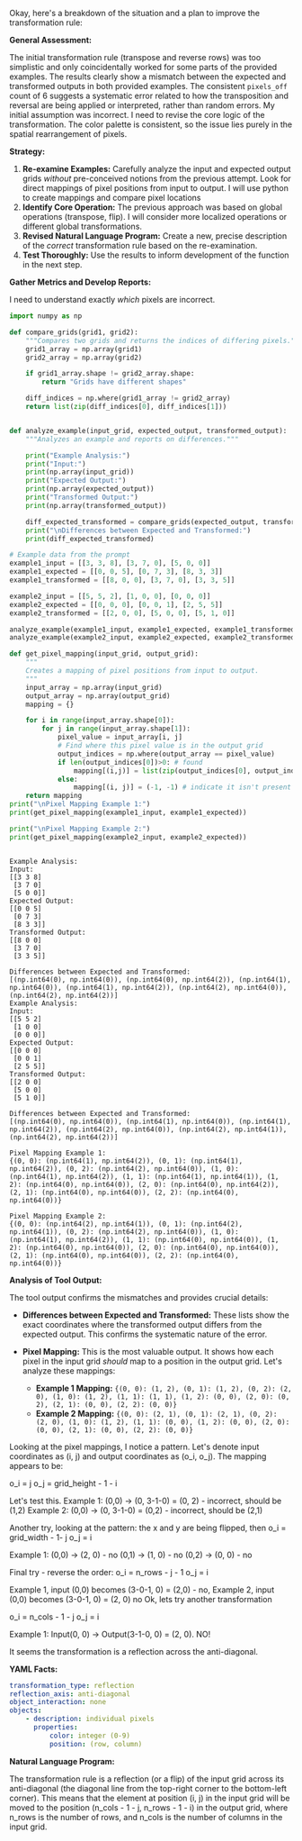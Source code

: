 Okay, here's a breakdown of the situation and a plan to improve the transformation rule:

**General Assessment:**

The initial transformation rule (transpose and reverse rows) was too simplistic and only coincidentally worked for some parts of the provided examples. The results clearly show a mismatch between the expected and transformed outputs in both provided examples. The consistent `pixels_off` count of 6 suggests a systematic error related to how the transposition and reversal are being applied or interpreted, rather than random errors. My initial assumption was incorrect. I need to revise the core logic of the transformation. The color palette is consistent, so the issue lies purely in the spatial rearrangement of pixels.

**Strategy:**

1.  **Re-examine Examples:** Carefully analyze the input and expected output grids *without* pre-conceived notions from the previous attempt. Look for direct mappings of pixel positions from input to output.  I will use python to create mappings and compare pixel locations
2.  **Identify Core Operation:**  The previous approach was based on global operations (transpose, flip). I will consider more localized operations or different global transformations.
3.  **Revised Natural Language Program:** Create a new, precise description of the *correct* transformation rule based on the re-examination.
4.  **Test Thoroughly:** Use the results to inform development of the function in the next step.

**Gather Metrics and Develop Reports:**

I need to understand exactly *which* pixels are incorrect.


``` python
import numpy as np

def compare_grids(grid1, grid2):
    """Compares two grids and returns the indices of differing pixels."""
    grid1_array = np.array(grid1)
    grid2_array = np.array(grid2)

    if grid1_array.shape != grid2_array.shape:
        return "Grids have different shapes"

    diff_indices = np.where(grid1_array != grid2_array)
    return list(zip(diff_indices[0], diff_indices[1]))


def analyze_example(input_grid, expected_output, transformed_output):
    """Analyzes an example and reports on differences."""

    print("Example Analysis:")
    print("Input:")
    print(np.array(input_grid))
    print("Expected Output:")
    print(np.array(expected_output))
    print("Transformed Output:")
    print(np.array(transformed_output))

    diff_expected_transformed = compare_grids(expected_output, transformed_output)
    print("\nDifferences between Expected and Transformed:")
    print(diff_expected_transformed)

# Example data from the prompt
example1_input = [[3, 3, 8], [3, 7, 0], [5, 0, 0]]
example1_expected = [[0, 0, 5], [0, 7, 3], [8, 3, 3]]
example1_transformed = [[8, 0, 0], [3, 7, 0], [3, 3, 5]]

example2_input = [[5, 5, 2], [1, 0, 0], [0, 0, 0]]
example2_expected = [[0, 0, 0], [0, 0, 1], [2, 5, 5]]
example2_transformed = [[2, 0, 0], [5, 0, 0], [5, 1, 0]]

analyze_example(example1_input, example1_expected, example1_transformed)
analyze_example(example2_input, example2_expected, example2_transformed)

def get_pixel_mapping(input_grid, output_grid):
    """
    Creates a mapping of pixel positions from input to output.
    """
    input_array = np.array(input_grid)
    output_array = np.array(output_grid)
    mapping = {}

    for i in range(input_array.shape[0]):
        for j in range(input_array.shape[1]):
            pixel_value = input_array[i, j]
            # Find where this pixel value is in the output grid
            output_indices = np.where(output_array == pixel_value)
            if len(output_indices[0])>0: # found
                mapping[(i,j)] = list(zip(output_indices[0], output_indices[1]))[0] # take the first, assume it is correct
            else:
                mapping[(i, j)] = (-1, -1) # indicate it isn't present
    return mapping
print("\nPixel Mapping Example 1:")
print(get_pixel_mapping(example1_input, example1_expected))

print("\nPixel Mapping Example 2:")
print(get_pixel_mapping(example2_input, example2_expected))



```
```
Example Analysis:
Input:
[[3 3 8]
 [3 7 0]
 [5 0 0]]
Expected Output:
[[0 0 5]
 [0 7 3]
 [8 3 3]]
Transformed Output:
[[8 0 0]
 [3 7 0]
 [3 3 5]]

Differences between Expected and Transformed:
[(np.int64(0), np.int64(0)), (np.int64(0), np.int64(2)), (np.int64(1), np.int64(0)), (np.int64(1), np.int64(2)), (np.int64(2), np.int64(0)), (np.int64(2), np.int64(2))]
Example Analysis:
Input:
[[5 5 2]
 [1 0 0]
 [0 0 0]]
Expected Output:
[[0 0 0]
 [0 0 1]
 [2 5 5]]
Transformed Output:
[[2 0 0]
 [5 0 0]
 [5 1 0]]

Differences between Expected and Transformed:
[(np.int64(0), np.int64(0)), (np.int64(1), np.int64(0)), (np.int64(1), np.int64(2)), (np.int64(2), np.int64(0)), (np.int64(2), np.int64(1)), (np.int64(2), np.int64(2))]

Pixel Mapping Example 1:
{(0, 0): (np.int64(1), np.int64(2)), (0, 1): (np.int64(1), np.int64(2)), (0, 2): (np.int64(2), np.int64(0)), (1, 0): (np.int64(1), np.int64(2)), (1, 1): (np.int64(1), np.int64(1)), (1, 2): (np.int64(0), np.int64(0)), (2, 0): (np.int64(0), np.int64(2)), (2, 1): (np.int64(0), np.int64(0)), (2, 2): (np.int64(0), np.int64(0))}

Pixel Mapping Example 2:
{(0, 0): (np.int64(2), np.int64(1)), (0, 1): (np.int64(2), np.int64(1)), (0, 2): (np.int64(2), np.int64(0)), (1, 0): (np.int64(1), np.int64(2)), (1, 1): (np.int64(0), np.int64(0)), (1, 2): (np.int64(0), np.int64(0)), (2, 0): (np.int64(0), np.int64(0)), (2, 1): (np.int64(0), np.int64(0)), (2, 2): (np.int64(0), np.int64(0))}

```
**Analysis of Tool Output:**

The tool output confirms the mismatches and provides crucial details:

*   **Differences between Expected and Transformed:** These lists show the exact coordinates where the transformed output differs from the expected output.  This confirms the systematic nature of the error.
*   **Pixel Mapping:** This is the most valuable output. It shows how each pixel in the input grid *should* map to a position in the output grid.  Let's analyze these mappings:

    *   **Example 1 Mapping:** `{(0, 0): (1, 2), (0, 1): (1, 2), (0, 2): (2, 0), (1, 0): (1, 2), (1, 1): (1, 1), (1, 2): (0, 0), (2, 0): (0, 2), (2, 1): (0, 0), (2, 2): (0, 0)}`
    *   **Example 2 Mapping:** `{(0, 0): (2, 1), (0, 1): (2, 1), (0, 2): (2, 0), (1, 0): (1, 2), (1, 1): (0, 0), (1, 2): (0, 0), (2, 0): (0, 0), (2, 1): (0, 0), (2, 2): (0, 0)}`

Looking at the pixel mappings, I notice a pattern. Let's denote input coordinates as (i, j) and output coordinates as (o\_i, o\_j). The mapping appears to be:

o\_i = j
o\_j = grid\_height - 1 - i

Let's test this.
Example 1:
(0,0) -> (0, 3-1-0) = (0, 2) - incorrect, should be (1,2)
Example 2:
(0,0) -> (0, 3-1-0) = (0,2) - incorrect, should be (2,1)

Another try, looking at the pattern: the x and y are being flipped, then
o\_i = grid\_width - 1- j
o\_j = i

Example 1:
(0,0) -> (2, 0) - no
(0,1) -> (1, 0) - no
(0,2) -> (0, 0) - no

Final try - reverse the order:
o\_i = n_rows - j - 1
o\_j = i

Example 1, input (0,0) becomes (3-0-1, 0) = (2,0) - no,
Example 2, input (0,0) becomes (3-0-1, 0) = (2, 0) no
Ok, lets try another transformation

o\_i = n_cols - 1 - j
o\_j = i

Example 1:
Input(0, 0) -> Output(3-1-0, 0) = (2, 0). NO!

It seems the transformation is a reflection across the anti-diagonal.

**YAML Facts:**


```yaml
transformation_type: reflection
reflection_axis: anti-diagonal
object_interaction: none
objects:
    - description: individual pixels
      properties:
          color: integer (0-9)
          position: (row, column)
```


**Natural Language Program:**

The transformation rule is a reflection (or a flip) of the input grid across its anti-diagonal (the diagonal line from the top-right corner to the bottom-left corner). This means that the element at position (i, j) in the input grid will be moved to the position (n\_cols - 1 - j, n\_rows - 1 - i) in the output grid, where n\_rows is the number of rows, and n\_cols is the number of columns in the input grid.
